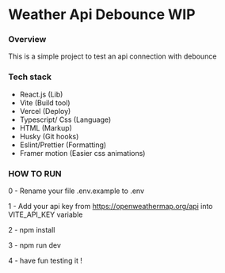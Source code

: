 # Weather Api Debounce WIP

### Overview

<p>This is a simple project to test an api connection with debounce</p>

### Tech stack

- React.js (Lib)
- Vite (Build tool)
- Vercel (Deploy)
- Typescript/ Css (Language)
- HTML (Markup)
- Husky (Git hooks)
- Eslint/Prettier (Formatting)
- Framer motion (Easier css animations)

### HOW TO RUN

0 - Rename your file .env.example to .env

1 - Add your api key from https://openweathermap.org/api into VITE_API_KEY variable

2 - npm install

3 - npm run dev

4 - have fun testing it !
